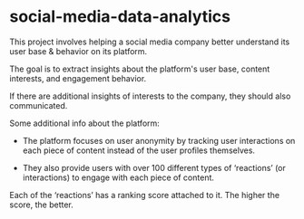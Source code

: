 # social-media-data-analytics

This project involves helping a social media company better understand its user base & behavior on its platform.

The goal is to extract insights about the platform's user base, content interests, and engagement behavior.

If there are additional insights of interests to the company, they should also communicated.

Some additional info about the platform:

- The platform focuses on user anonymity by tracking user interactions on each piece of content instead of the user profiles themselves.

- They also provide users with over 100 different types of ‘reactions’ (or interactions) to engage with each piece of content.

Each of the ‘reactions’ has a ranking score attached to it. The higher the score, the better.